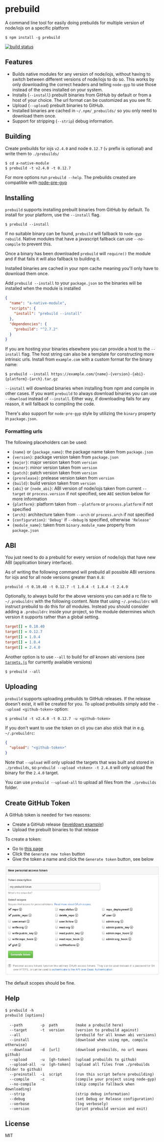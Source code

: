# prebuild

A command line tool for easily doing prebuilds for multiple version of node/iojs on a specific platform

```
$ npm install -g prebuild
```

[![build status](http://img.shields.io/travis/mafintosh/prebuild.svg?style=flat)](http://travis-ci.org/mafintosh/prebuild)

## Features

* Builds native modules for any version of node/iojs, without having to switch between different versions of node/iojs to do so. This works by only downloading the correct headers and telling `node-gyp` to use those instead of the ones installed on your system.
* Installs (`--install`) prebuilt binaries from GitHub by default or from a host of your choice. The url format can be customized as you see fit.
* Upload (`--upload`) prebuilt binaries to GitHub.
* Installed binaries are cached in `~/.npm/_prebuilds/` so you only need to download them once.
* Support for stripping (`--strip`) debug information.

## Building

Create prebuilds for iojs `v2.4.0` and node `0.12.7` (`v` prefix is optional) and write them to `./prebuilds/`

```
$ cd a-native-module
$ prebuild -t v2.4.0 -t 0.12.7
```

For more options run `prebuild --help`. The prebuilds created are compatible with [node-pre-gyp](https://github.com/mapbox/node-pre-gyp)

## Installing

`prebuild` supports installing prebuilt binaries from GitHub by default. To install for your platform, use the `--install` flag.

```
$ prebuild --install
```

If no suitable binary can be found, `prebuild` will fallback to `node-gyp rebuild`. Native modules that have a javascript fallback can use `--no-compile` to prevent this.

Once a binary has been downloaded `prebuild` will `require()` the module and if that fails it will also fallback to building it.

Installed binaries are cached in your npm cache meaning you'll only have to download them once.

Add `prebuild --install` to your `package.json` so the binaries will be installed when the module is installed

```json
{
  "name": "a-native-module",
  "scripts": {
    "install": "prebuild --install"
  },
  "dependencies": {
    "prebuild": "^2.7.2"
  }
}
```

If you are hosting your binaries elsewhere you can provide a host to the `--install` flag. The host string can also be a template for constructing more intrinsic urls. Install from `example.com` with a custom format for the binary name:

```
$ prebuild --install https://example.com/{name}-{version}-{abi}-{platform}-{arch}.tar.gz
```

`--install` will download binaries when installing from npm and compile in other cases. If you want `prebuild` to always download binaries you can use `--download` instead of `--install`. Either way, if downloading fails for any reason, it will fallback to compiling the code.

There's also support for `node-pre-gyp` style by utilizing the `binary` property in `package.json`.

### Formatting urls

The following placeholders can be used:

* `{name}` or `{package_name}`: the package name taken from `package.json`
* `{version}`: package version taken from `package.json`
* `{major}`: major version taken from `version`
* `{minor}`: minor version taken from `version`
* `{patch}`: patch version taken from `version`
* `{prerelease}`: prelease version taken from `version`
* `{build}`: build version taken from `version`
* `{abi}` or `{node_abi}`: ABI version of node/iojs taken from current `--target` or `process.version` if not specified, see `ABI` section below for more information
* `{platform}`: platform taken from `--platform` or `process.platform` if not specified
* `{arch}`: architecture taken from `--arch` or `process.arch` if not specified
* `{configuration}`: `'Debug'` if `--debug` is specified, otherwise `'Release'`
* `{module_name}`: taken from `binary.module_name` property from `package.json`

## ABI

You just need to do a prebuild for every version of node/iojs that have new ABI (application binary interface).

As of writing the following command will prebuild all possible ABI versions for iojs and for all node versions greater than `0.8`:

```
prebuild -t 0.10.40 -t 0.12.7 -t 1.0.4 -t 1.8.4 -t 2.4.0
```

Optionally, to always build for the above versions you can add a rc file to `~/.prebuildrc` with the following content. Note that using `~/.prebuildrc` will instruct prebuild to do this for *all* modules. Instead you should consider adding a `.prebuildrc` inside your project, so the module determines which version it supports rather than a global setting.

``` ini
target[] = 0.10.40
target[] = 0.12.7
target[] = 1.0.4
target[] = 1.8.4
target[] = 2.4.0
```

Another option is to use `--all` to build for *all* known abi versions (see [`targets.js`](https://github.com/mafintosh/prebuild/blob/master/targets.js) for currently available versions)

```
$ prebuild --all
```

## Uploading

`prebuild` supports uploading prebuilds to GitHub releases. If the release doesn't exist, it will be created for you. To upload prebuilds simply add the `--upload <github-token>` option:

```
$ prebuild -t v2.4.0 -t 0.12.7 -u <github-token>
```

If you don't want to use the token on cli you can also stick that in e.g. `~/.prebuildrc`:

```json
{
  "upload": "<github-token>"
}
```

Note that `--upload` will only upload the targets that was built and stored in `./prebuilds`, so `prebuild --upload <token> -t 2.4.0` will only upload the binary for the `2.4.0` target.

You can use `prebuild --upload-all` to upload all files from the `./prebuilds` folder.

## Create GitHub Token

A GitHub token is needed for two reasons:

* Create a GitHub release ([leveldown example](https://github.com/Level/leveldown/releases/tag/v1.4.3))
* Upload the prebuilt binaries to that release

To create a token:

* Go to [this page](https://github.com/settings/tokens)
* Click the `Generate new token` button
* Give the token a name and click the `Generate token` button, see below

![create token](images/create-token.png)

The default scopes should be fine.

## Help

```
$ prebuild -h
prebuild [options]

  --path        -p  path        (make a prebuild here)
  --target      -t  version     (version to prebuild against)
  --all                         (prebuild for all known abi versions)
  --install                     (download when using npm, compile otherwise)
  --download    -d  [url]       (download prebuilds, no url means github)
  --upload      -u  [gh-token]  (upload prebuilds to github)
  --upload-all  -u  [gh-token]  (upload all files from ./prebuilds folder to github)
  --preinstall  -i  script      (run this script before prebuilding)
  --compile     -c              (compile your project using node-gyp)
  --no-compile                  (skip compile fallback when downloading)
  --strip                       (strip debug information)
  --debug                       (set Debug or Release configuration)
  --verbose                     (log verbosely)
  --version                     (print prebuild version and exit)
```

## License

MIT
